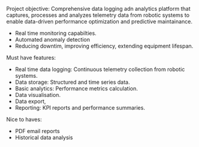 Project objective:
Comprehensive data logging adn analytics platform that captures, processes and analyzes telemetry data from robotic systems to enable data-driven performance optimization and predictive maintainance.
- Real time monitoring capabilties.
- Automated anomaly detection
- Reducing downtim, improving efficiency, extending equipment lifespan.

Must have features:
- Real time data logging: Continuous telemetry collection from robotic systems.
- Data storage: Structured and time series data.
- Basic analytics: Performance metrics calculation.
- Data visualisation.
- Data export,
- Reporting: KPI reports and performance summaries.

Nice to haves:
- PDF email reports
- Historical data analysis